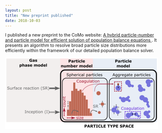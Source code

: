 ```yaml
---
layout: post
title: "New preprint published"
date: 2018-10-03
---
```


<p>
	I published a new preprint to the CoMo website: 
 	<a href="http://como.ceb.cam.ac.uk/index.php?Page=Preprints&No=211">
  		A hybrid particle-number and particle model for efficient solution of population balance equations
 	</a>. 
	It presents an algorithm to resolve broad particle size distributions more efficiently within the framework of our detailed population balance solver. 
</p>

<img src="/images/c4e_preprint_211.png" width="500"/>

<p>
	<br/>
	<br/>
</p>
